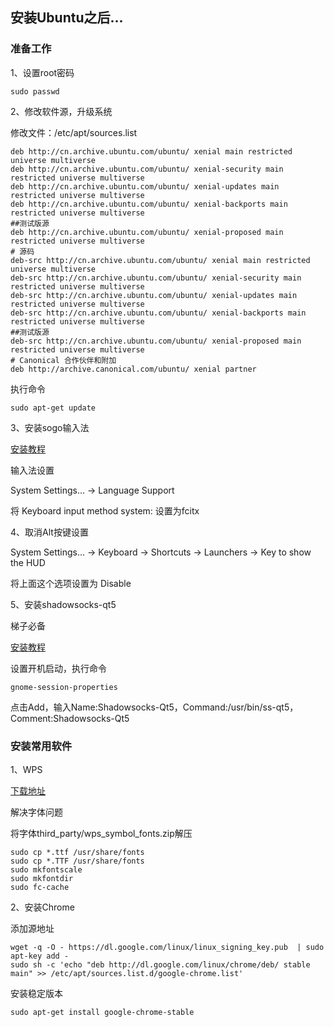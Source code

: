 ## 安装Ubuntu之后...

### 准备工作

1、设置root密码

```
sudo passwd
```

2、修改软件源，升级系统

修改文件：/etc/apt/sources.list

```
deb http://cn.archive.ubuntu.com/ubuntu/ xenial main restricted universe multiverse
deb http://cn.archive.ubuntu.com/ubuntu/ xenial-security main restricted universe multiverse
deb http://cn.archive.ubuntu.com/ubuntu/ xenial-updates main restricted universe multiverse
deb http://cn.archive.ubuntu.com/ubuntu/ xenial-backports main restricted universe multiverse
##测试版源
deb http://cn.archive.ubuntu.com/ubuntu/ xenial-proposed main restricted universe multiverse
# 源码
deb-src http://cn.archive.ubuntu.com/ubuntu/ xenial main restricted universe multiverse
deb-src http://cn.archive.ubuntu.com/ubuntu/ xenial-security main restricted universe multiverse
deb-src http://cn.archive.ubuntu.com/ubuntu/ xenial-updates main restricted universe multiverse
deb-src http://cn.archive.ubuntu.com/ubuntu/ xenial-backports main restricted universe multiverse
##测试版源
deb-src http://cn.archive.ubuntu.com/ubuntu/ xenial-proposed main restricted universe multiverse
# Canonical 合作伙伴和附加
deb http://archive.canonical.com/ubuntu/ xenial partner
```

执行命令

```
sudo apt-get update
```

3、安装sogo输入法

[安装教程](http://pinyin.sogou.com/linux/?r=pinyin)

输入法设置

System Settings... -> Language Support

将 Keyboard input method system: 设置为fcitx

4、取消Alt按键设置

System Settings... -> Keyboard -> Shortcuts -> Launchers -> Key to show the HUD

将上面这个选项设置为 Disable

5、安装shadowsocks-qt5

梯子必备

[安装教程](https://github.com/shadowsocks/shadowsocks-qt5/wiki/%E5%AE%89%E8%A3%85%E6%8C%87%E5%8D%97)

设置开机启动，执行命令

```
gnome-session-properties
```

点击Add，输入Name:Shadowsocks-Qt5，Command:/usr/bin/ss-qt5，Comment:Shadowsocks-Qt5

### 安装常用软件

1、WPS

[下载地址](http://community.wps.cn/download/)

解决字体问题

将字体third_party/wps_symbol_fonts.zip解压

```
sudo cp *.ttf /usr/share/fonts
sudo cp *.TTF /usr/share/fonts
sudo mkfontscale
sudo mkfontdir
sudo fc-cache
```

2、安装Chrome

添加源地址

```
wget -q -O - https://dl.google.com/linux/linux_signing_key.pub  | sudo apt-key add -
sudo sh -c 'echo "deb http://dl.google.com/linux/chrome/deb/ stable main" >> /etc/apt/sources.list.d/google-chrome.list'
```

安装稳定版本

```
sudo apt-get install google-chrome-stable
```
